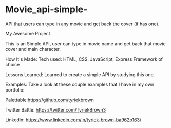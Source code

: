# Movie_api-simple-
API that users can type in any movie and get back the cover (if has one).


My Awesome Project

This is an Simple API, user can type in movie name and get back that movie cover and main character.

How It's Made: Tech used: HTML, CSS, JavaScript, Express Framework of choice

Lessons Learned: Learned to create a simple API by studying this one.

Examples: Take a look at these couple examples that I have in my own portfolio:

Palettable:https://github.com/tyriekbrown

Twitter Battle: https://twitter.com/TyriekBrown3

Linkedin: https://www.linkedin.com/in/tyriek-brown-ba962b163/
